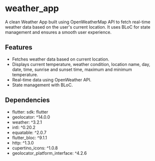 # weather_app

A clean Weather App built using OpenWeatherMap API to fetch real-time weather data based on the user's current location. It uses BLoC for state management and ensures a smooth user experience.

## Features
- Fetches weather data based on current location.
- Displays current temperature, weather condition, location name, day, date, time, sunrise and sunset time, maximum and minimum    temperature.
- Real-time data using OpenWeather API.
- State management with BLoC.

## Dependencies
 - flutter:
    sdk: flutter
 - geolocator: ^14.0.0
 - weather: ^3.2.1
 - intl: ^0.20.2
 - equatable: ^2.0.7
 - flutter_bloc: ^9.1.1
 - http: ^1.3.0
 - cupertino_icons: ^1.0.8
 - geolocator_platform_interface: ^4.2.6
